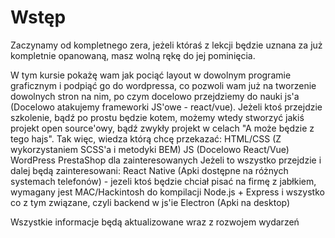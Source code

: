 # Wstęp
<!-- 
VuePress is composed of two parts: a [minimalistic static site generator](https://github.com/vuejs/vuepress/tree/master/packages/%40vuepress/core) with a Vue-powered [theming system](https://v1.vuepress.vuejs.org/theme/) and [Plugin API](https://v1.vuepress.vuejs.org/plugin/), and a [default theme](https://v1.vuepress.vuejs.org/theme/default-theme-config.html) optimized for writing technical documentation. It was created to support the documentation needs of Vue's own sub projects.

Each page generated by VuePress has its own pre-rendered static HTML, providing great loading performance and is SEO-friendly. Once the page is loaded, however, Vue takes over the static content and turns it into a full Single-Page Application (SPA). Additional pages are fetched on demand as the user navigates around the site. -->

Zaczynamy od kompletnego zera, jeżeli któraś z lekcji będzie uznana za już kompletnie opanowaną, masz wolną rękę do jej pominięcia.

W tym kursie pokażę wam jak pociąć layout w dowolnym programie graficznym i podpiąć go do wordpressa, co pozwoli wam już na tworzenie dowolnych stron na nim, po czym docelowo przejdziemy do nauki js'a (Docelowo atakujemy frameworki JS'owe - react/vue). Jeżeli ktoś przejdzie szkolenie, bądź po prostu będzie kotem, możemy  wtedy stworzyć jakiś projekt open source'owy, bądź zwykły projekt w celach "A może będzie z tego hajs".
Tak więc, wiedza którą chcę przekazać:
HTML/CSS (Z wykorzystaniem SCSS'a i metodyki BEM)
JS (Docelowo React/Vue)
WordPress
PrestaShop dla zainteresowanych
Jeżeli to wszystko przejdzie i dalej będą zainteresowani:
React Native (Apki dostępne na różnych systemach telefonów) - jezeli ktoś będzie chciał pisać na firmę z jabłkiem, wymagany jest MAC/Hackintosh do kompilacji
Node.js + Express i wszystko co z tym związane, czyli backend w js'ie
Electron (Apki na desktop)

Wszystkie informacje będą aktualizowane wraz z rozwojem wydarzeń